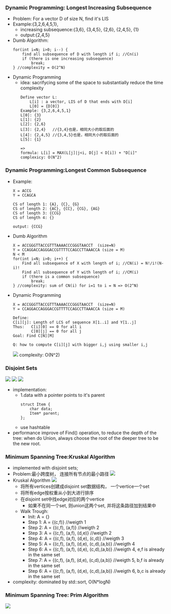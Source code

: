 ### Dynamic Programming: Longest Increasing Subsequence
- Problem: For a vector D of size N, find it's LIS
- Example:{3,2,6,4,5,1}, 
  - increasing subsequence:{3,6}, {3,4,5}, {2,6}, {2,4,5}, {1}
  - output:{2,4,5}
- Dumb Algorithm:
    ```
    for(int i=N; i>0; i--) {
        find all subsequence of D with length if i; //Cn(i)
        if (there is one increasing subsequence) 
            break;
    } //complexity = O(2^N)
    ```
- Dynamic Programming
  - idea: sacrifycing some of the space to substantially reduce the time complexity
    ```
    Define vector L: 
        L[i] : a vector, LIS of D that ends with D[i]
        L[0] = {D[0]}
    Example: {3,2,6,4,5,1}
    L[0]: {3}
    L[1]: {2}
    L[2]: {2,6}
    L[3]: {2,4}   //{3,4}也是，相同大小的取后面的
    L[4]: {2,4,5} //{3,4,5}也是，相同大小的取后面的
    L[5]: {1}

    =>
    formula: L[i] = MAX(L[j]|j<i, D[j] < D[i]) + "D[i]"
    complexicy: O(N^2)
    ```
### Dynamic Programming:Longest Common Subsequence
- Example:
    ```
    X = ACCG
    Y = CCAGCA

    CS of length 1: {A}, {C}, {G}
    CS of length 2: {AC}, {CC}, {CG}, {AG}
    CS of length 3: {CCG}
    CS of length 4: {}

    output: {CCG}
    ```
- Dumb Algorithm
    ```
    X = ACCGGGTTACCGTTTAAAACCCGGGTAACCT  (size=N)
    Y = CCAGGACCAGGGACCGTTTTCCAGCCTTAAACCA (size = M)
    N < M
    for(int i=N; i>0; i++) {
        Find all subsequence of X with length of i; //CN(i) = N!/i!(N-i)!
        Find all subsequence of Y with length of i; //CM(i)
        if (there is a common subsequence)
            break;
    } //complexity: sum of CN(i) for i=1 to i = N => O(2^N)
    ```
- Dynamic Programming
    ```
    X = ACCGGGTTACCGTTTAAAACCCGGGTAACCT  (size=N)
    Y = CCAGGACCAGGGACCGTTTTCCAGCCTTAAACCA (size = M)

    Define:
    C[i][j]: Length of LCS of sequence X[1..i] and Y[1..j]
    Thus:   C[i][0] == 0 for all i
            C[0][j] == 0 for all j
    Goal: Find C[N][M]

    Q: how to compute C[i][j] with bigger i,j using smaller i,j
    ```
    ![](images/LCS.png)
    complexity: O(N^2)
### Disjoint Sets
![](images/disjoint-sets.png)
![](images/disjoint-set-tree.png)
![](images/disjoint-set-complexity.png)
- implementation:
  - 1.data with a pointer points to it's parent
    ```
    struct Item {
        char data;
        Item* parent;
    };
    ```
  -  use hashtable
- performance improve of Find() operation, to reduce the depth of the tree: when do Union, always choose the root of the deeper tree to be the new root.

### Minimum Spanning Tree:Kruskal Algorithm
- implemented with disjoint sets;
- Problem:最小跨度树， 连接所有节点的最小路径
  ![](images/MST.png)
- Kruskal Algorithm
  ![](images/Kruskal-Algorithm.png)
  - 将所有vertices创建成disjoint set数据结构， 一个vertice一个set
  - 将所有edge按权重从小到大进行排序
  - 在disjoint set中找edge对应的两个vertice
    - 如果不在同一个set, 则union这两个set, 并将这条路径加到结果中
  - Walk Trough:
    - Init: A = {}
    - Step 1: A = {(c,f)} //weigth 1
    - Step 2: A = {(c,f), (a,f)} //weigth 2
    - Step 3: A = {(c,f), (a,f), (d,e)} //weigth 2
    - Step 4: A = {(c,f), (a,f), (d,e), (c,d)} //weigth 3
    - Step 5: A = {(c,f), (a,f), (d,e), (c,d),(a,b)} //weigth 4
    - Step 6: A = {(c,f), (a,f), (d,e), (c,d),(a,b)} //weigth 4, e,f is already in the same set
    - Step 7: A = {(c,f), (a,f), (d,e), (c,d),(a,b)} //weigth 5, b,f is already in the same set
    - Step 6: A = {(c,f), (a,f), (d,e), (c,d),(a,b)} //weigth 6, b,c is already in the same set
- complexity: dominated by std::sort, O(N*logN)
### Minimum Spanning Tree: Prim Algorithm
![](images/prim-alg.png)
